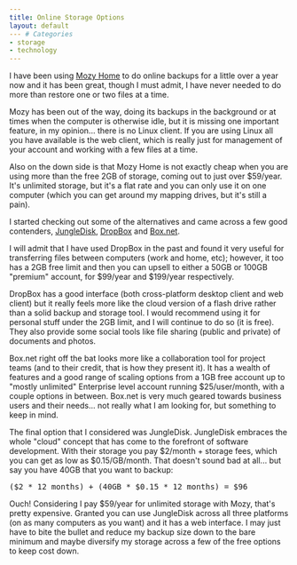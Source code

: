 ```yaml
---
title: Online Storage Options
layout: default
--- # Categories
- storage
- technology
---
```


I have been using <a href="http://mozy.com">Mozy Home</a> to do online backups for a little over a year now and it has been great, though I must admit, I have never needed to do more than restore one or two files at a time.

Mozy has been out of the way, doing its backups in the background or at times when the computer is otherwise idle, but it is missing one important feature, in my opinion... there is no Linux client. If you are using Linux all you have available is the web client, which is really just for management of your account and working with a few files at a time.

Also on the down side is that Mozy Home is not exactly cheap when you are using more than the free 2GB of storage, coming out to just over $59/year. It's unlimited storage, but it's a flat rate and you can only use it on one computer (which you can get around my mapping drives, but it's still a pain).

I started checking out some of the alternatives and came across a few good contenders, <a href="http://jungledisk.com">JungleDisk</a>, <a href="http://www.getdropbox.com">DropBox</a> and <a href="http://box.net">Box.net</a>.

I will admit that I have used DropBox in the past and found it very useful for transferring files between computers (work and home, etc); however, it too has a 2GB free limit and then you can upsell to either a 50GB or 100GB "premium" account, for $99/year and $199/year respectively. 

DropBox has a good interface (both cross-platform desktop client and web client) but it really feels more like the cloud version of a flash drive rather than a solid backup and storage tool. I would recommend using it for personal stuff under the 2GB limit, and I will continue to do so (it is free). They also provide some social tools like file sharing (public and private) of documents and photos.

Box.net right off the bat looks more like a collaboration tool for project teams (and to their credit, that is how they present it). It has a wealth of features and a good range of scaling options from a 1GB free account up to "mostly unlimited" Enterprise level account running $25/user/month, with a couple options in between. Box.net is very much geared towards business users and their needs... not really what I am looking for, but something to keep in mind.

The final option that I considered was JungleDisk. JungleDisk embraces the whole "cloud" concept that has come to the forefront of software development. With their storage you pay $2/month + storage fees, which you can get as low as $0.15/GB/month. That doesn't sound bad at all... but say you have 40GB that you want to backup:

<pre>($2 * 12 months) + (40GB * $0.15 * 12 months) = $96</pre>

Ouch! Considering I pay $59/year for unlimited storage with Mozy, that's pretty expensive. Granted you can use JungleDisk across all three platforms (on as many computers as you want) and it has a web interface. I may just have to bite the bullet and reduce my backup size down to the bare minimum and maybe diversify my storage across a few of the free options to keep cost down.
